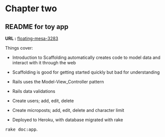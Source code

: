 # Chapter two 
## README for toy app 

__URL :__ [floating-mesa-3283](https://floating-mesa-3283.herokuapp.com/)

Things cover:

* Introduction to Scaffolding automatically creates code to model data and interact with it through the web

* Scaffolding is good for getting started quickly but bad for understanding

* Rails uses the Model-View_Controller pattern 

* Rails data validations

* Create users; add, edit, delete

* Create microposts; add, edit, delete and character limit

* Deployed to Heroku, with database migrated with rake

<tt>rake doc:app</tt>.
